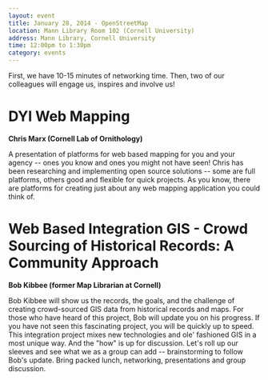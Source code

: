 ```yaml
---
layout: event
title: January 28, 2014 - OpenStreetMap
location: Mann Library Room 102 (Cornell University)
address: Mann Library, Cornell University
time: 12:00pm to 1:30pm
category: events
---
```


First, we have 10-15 minutes of networking time.  Then, two of our colleagues will engage us, inspires and involve us!

# DYI Web Mapping

**Chris Marx (Cornell Lab of Ornithology)**

A presentation of platforms for web based mapping for you and your agency -- ones you know and ones you might not have seen!  Chris has been researching and implementing open source solutions -- some are full platforms, others good and flexible for quick projects.  As you know, there are platforms for creating just about any web mapping application you could think of.  

# Web Based Integration GIS - Crowd Sourcing of Historical Records: A Community Approach

**Bob Kibbee (former Map Librarian at Cornell)**

Bob Kibbee will show us the records, the goals, and the challenge of creating crowd-sourced GIS data from historical records and maps.  For those who have heard of this project, Bob will update you on his progress.  If you have not seen this fascinating project, you will be quickly up to speed.  This integration project mixes new technologies and ole' fashioned GIS in a most unique way.  And the "how" is up for discussion.  Let's roll up our sleeves and see what we as a group can add -- brainstorming to follow Bob's update. Bring packed lunch, networking, presentations and group discussion.
